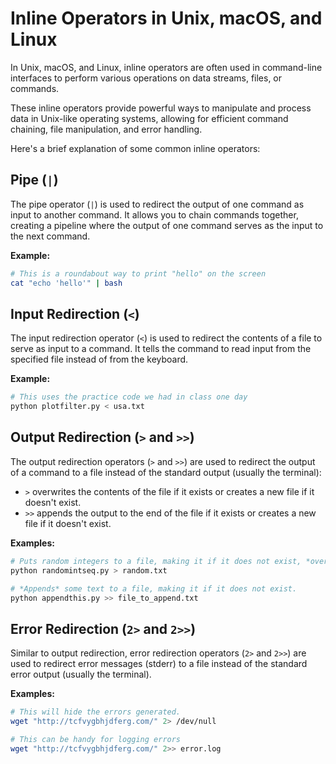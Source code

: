# Inline Operators in Unix, macOS, and Linux

In Unix, macOS, and Linux, inline operators are often used in command-line interfaces to perform various operations on data streams, files, or commands. 

These inline operators provide powerful ways to manipulate and process data in Unix-like operating systems, allowing for efficient command chaining, file manipulation, and error handling.

Here's a brief explanation of some common inline operators:

## Pipe (`|`)
The pipe operator (`|`) is used to redirect the output of one command as input to another command. It allows you to chain commands together, creating a pipeline where the output of one command serves as the input to the next command.

**Example:**

```bash
# This is a roundabout way to print "hello" on the screen
cat "echo 'hello'" | bash
```

## Input Redirection (`<`)
The input redirection operator (`<`) is used to redirect the contents of a file to serve as input to a command. It tells the command to read input from the specified file instead of from the keyboard.

**Example:**

```bash
# This uses the practice code we had in class one day
python plotfilter.py < usa.txt
```

## Output Redirection (`>` and `>>`)
The output redirection operators (`>` and `>>`) are used to redirect the output of a command to a file instead of the standard output (usually the terminal):

- `>` overwrites the contents of the file if it exists or creates a new file if it doesn't exist.
- `>>` appends the output to the end of the file if it exists or creates a new file if it doesn't exist.

**Examples:**

```bash
# Puts random integers to a file, making it if it does not exist, *overwrighting it* if it does.
python randomintseq.py > random.txt

# *Appends* some text to a file, making it if it does not exist.
python appendthis.py >> file_to_append.txt
```

## Error Redirection (`2>` and `2>>`)
Similar to output redirection, error redirection operators (`2>` and `2>>`) are used to redirect error messages (stderr) to a file instead of the standard error output (usually the terminal).

**Examples:**

```bash
# This will hide the errors generated.
wget "http://tcfvygbhjdferg.com/" 2> /dev/null

# This can be handy for logging errors
wget "http://tcfvygbhjdferg.com/" 2>> error.log
```
